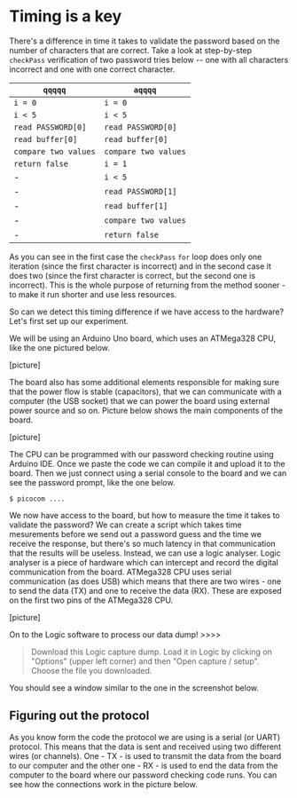 # Timing is a key

There's a difference in time it takes to validate the password based on the number of characters that are correct. Take a look at step-by-step `checkPass` verification of two password tries below -- one with all characters incorrect and one with one correct character.

`qqqqq` | `aqqqq`
------------ | -------------
`i = 0` | `i = 0`
`i < 5` | `i < 5`
`read PASSWORD[0]` | `read PASSWORD[0]`
`read buffer[0]` | `read buffer[0]`
`compare two values` | `compare two values`
`return false` | `i = 1`
\- | `i < 5`
\- | `read PASSWORD[1]`
\- | `read buffer[1]`
\- | `compare two values`
\- | `return false`

As you can see in the first case the `checkPass` `for` loop does only one iteration (since the first character is incorrect) and in the second case it does two (since the first character is correct, but the second one is incorrect). This is the whole purpose of returning from the method sooner - to make it run shorter and use less resources.

So can we detect this timing difference if we have access to the hardware? Let's first set up our experiment.

We will be using an Arduino Uno board, which uses an ATMega328 CPU, like the one pictured below.

[picture]

The board also has some additional elements responsible for making sure that the power flow is stable (capacitors), that we can communicate with a computer (the USB socket) that we can power the board using external power source and so on. Picture below shows the main components of the board.

[picture]

The CPU can be programmed with our password checking routine using Arduino IDE. Once we paste the code we can compile it and upload it to the board. Then we just connect using a serial console to the board and we can see the password prompt, like the one below.

```
$ picocom ....
```

We now have access to the board, but how to measure the time it takes to validate the password? We can create a script which takes time mesurements before we send out a password guess and the time we receive the response, but there's so much latency in that communication that the results will be useless. Instead, we can use a logic analyser. Logic analyser is a piece of hardware which can intercept and record the digital communication from the board. ATMega328 CPU uses serial communication (as does USB) which means that there are two wires - one to send the data (TX) and one to receive the data (RX). These are exposed on the first two pins of the ATMega328 CPU.

[picture]


On to the Logic software to process our data dump! >>>>

> Download this Logic capture dump. Load it in Logic by clicking on "Options" (upper left corner) and then "Open capture / setup". Choose the file you downloaded.

You should see a window similar to the one in the screenshot below.

## Figuring out the protocol

As you know form the code the protocol we are using is a serial (or UART) protocol. This means that the data is sent and received using two different wires (or channels). One - TX - is used to transmit the data from the board to our computer and the other one - RX - is used to end the data from the computer to the board where our password checking code runs. You can see how the connections work in the picture below.
